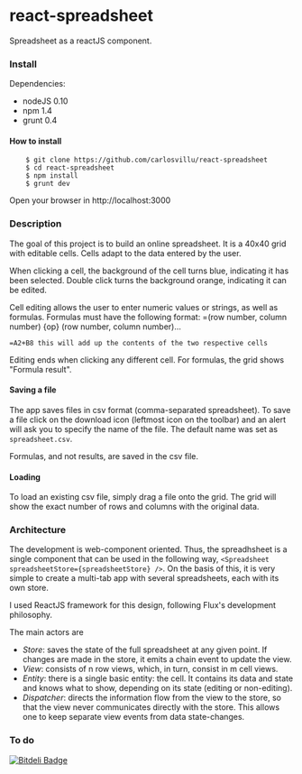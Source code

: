 react-spreadsheet
=================

Spreadsheet as a reactJS component.

### Install

Dependencies: 

* nodeJS 0.10
* npm 1.4
* grunt 0.4

#### How to install

        $ git clone https://github.com/carlosvillu/react-spreadsheet
        $ cd react-spreadsheet
        $ npm install
        $ grunt dev

Open your browser in http://localhost:3000

### Description

The goal of this project is to build an online spreadsheet. It is a 40x40 grid with editable cells. Cells adapt to the data entered by the user. 

When clicking a cell, the background of the cell turns blue, indicating it has been selected. Double click turns the background orange, indicating it can be edited.

Cell editing allows the user to enter numeric values or strings, as well as formulas. Formulas must have the following format: =(row number, column number) {op} (row number, column number)...

    =A2+B8 this will add up the contents of the two respective cells

Editing ends when clicking any different cell. For formulas, the grid shows "Formula result". 

#### Saving a file

The app saves files in csv format (comma-separated spreadsheet). To save a file click on the download icon (leftmost icon on the toolbar) and an alert will ask you to specify the name of the file. The default name was set as `spreadsheet.csv`.

Formulas, and not results, are saved in the csv file.

#### Loading

To load an existing csv file, simply drag a file onto the grid. The grid will show the exact number of rows and columns with the original data.

### Architecture

The development is web-component oriented. Thus, the spreadhsheet is a single component that can be used in the following way, `<Spreadsheet spreadsheetStore={spreadsheetStore} />`. On the basis of this, it is very simple to create a multi-tab app with several spreadsheets, each with its own store. 

I used ReactJS framework for this design, following Flux's development philosophy. 

The main actors are 
    
* *Store*: saves the state of the full spreadsheet at any given point. If changes are made in the store, it emits a chain event to update the view. 
* *View*: consists of n row views, which, in turn, consist in m cell views. 
* *Entity*: there is a single basic entity: the cell. It contains its data and state and knows what to show, depending on its state (editing or non-editing).
* *Dispatcher*: directs the information flow from the view to the store, so that the view never communicates directly with the store. This allows one to keep separate view events from data state-changes.

### To do


[![Bitdeli Badge](https://d2weczhvl823v0.cloudfront.net/carlosvillu/react-spreadsheet/trend.png)](https://bitdeli.com/free "Bitdeli Badge")


